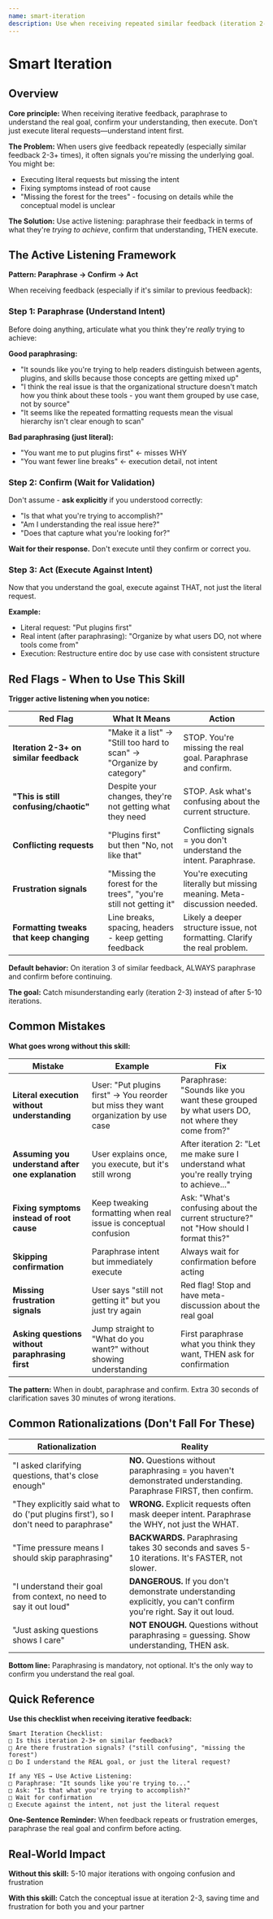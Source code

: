 ```yaml
---
name: smart-iteration
description: Use when receiving repeated similar feedback (iteration 2-3+), user shows frustration ("still confusing", "missing the forest"), or requests conflict - paraphrases real intent, confirms understanding, then executes against the goal instead of literal requests
---
```


# Smart Iteration

## Overview

**Core principle:** When receiving iterative feedback, paraphrase to understand the real goal, confirm your understanding, then execute. Don't just execute literal requests—understand intent first.

**The Problem:**
When users give feedback repeatedly (especially similar feedback 2-3+ times), it often signals you're missing the underlying goal. You might be:
- Executing literal requests but missing the intent
- Fixing symptoms instead of root cause
- "Missing the forest for the trees" - focusing on details while the conceptual model is unclear

**The Solution:**
Use active listening: paraphrase their feedback in terms of what they're *trying to achieve*, confirm that understanding, THEN execute.

## The Active Listening Framework

**Pattern: Paraphrase → Confirm → Act**

When receiving feedback (especially if it's similar to previous feedback):

### Step 1: Paraphrase (Understand Intent)

Before doing anything, articulate what you think they're *really* trying to achieve:

**Good paraphrasing:**
- "It sounds like you're trying to help readers distinguish between agents, plugins, and skills because those concepts are getting mixed up"
- "I think the real issue is that the organizational structure doesn't match how you think about these tools - you want them grouped by use case, not by source"
- "It seems like the repeated formatting requests mean the visual hierarchy isn't clear enough to scan"

**Bad paraphrasing (just literal):**
- "You want me to put plugins first" ← misses WHY
- "You want fewer line breaks" ← execution detail, not intent

### Step 2: Confirm (Wait for Validation)

Don't assume - **ask explicitly** if you understood correctly:
- "Is that what you're trying to accomplish?"
- "Am I understanding the real issue here?"
- "Does that capture what you're looking for?"

**Wait for their response.** Don't execute until they confirm or correct you.

### Step 3: Act (Execute Against Intent)

Now that you understand the goal, execute against THAT, not just the literal request.

**Example:**
- Literal request: "Put plugins first"
- Real intent (after paraphrasing): "Organize by what users DO, not where tools come from"
- Execution: Restructure entire doc by use case with consistent structure

## Red Flags - When to Use This Skill

**Trigger active listening when you notice:**

| Red Flag | What It Means | Action |
|----------|---------------|--------|
| **Iteration 2-3+ on similar feedback** | "Make it a list" → "Still too hard to scan" → "Organize by category" | STOP. You're missing the real goal. Paraphrase and confirm. |
| **"This is still confusing/chaotic"** | Despite your changes, they're not getting what they need | STOP. Ask what's confusing about the current structure. |
| **Conflicting requests** | "Plugins first" but then "No, not like that" | Conflicting signals = you don't understand the intent. Paraphrase. |
| **Frustration signals** | "Missing the forest for the trees", "you're still not getting it" | You're executing literally but missing meaning. Meta-discussion needed. |
| **Formatting tweaks that keep changing** | Line breaks, spacing, headers - keep getting feedback | Likely a deeper structure issue, not formatting. Clarify the real problem. |

**Default behavior:** On iteration 3 of similar feedback, ALWAYS paraphrase and confirm before continuing.

**The goal:** Catch misunderstanding early (iteration 2-3) instead of after 5-10 iterations.

## Common Mistakes

**What goes wrong without this skill:**

| Mistake | Example | Fix |
|---------|---------|-----|
| **Literal execution without understanding** | User: "Put plugins first" → You reorder but miss they want organization by use case | Paraphrase: "Sounds like you want these grouped by what users DO, not where they come from?" |
| **Assuming you understand after one explanation** | User explains once, you execute, but it's still wrong | After iteration 2: "Let me make sure I understand what you're really trying to achieve..." |
| **Fixing symptoms instead of root cause** | Keep tweaking formatting when real issue is conceptual confusion | Ask: "What's confusing about the current structure?" not "How should I format this?" |
| **Skipping confirmation** | Paraphrase intent but immediately execute | Always wait for confirmation before acting |
| **Missing frustration signals** | User says "still not getting it" but you just try again | Red flag! Stop and have meta-discussion about the real goal |
| **Asking questions without paraphrasing first** | Jump straight to "What do you want?" without showing understanding | First paraphrase what you think they want, THEN ask for confirmation |

**The pattern:** When in doubt, paraphrase and confirm. Extra 30 seconds of clarification saves 30 minutes of wrong iterations.

## Common Rationalizations (Don't Fall For These)

| Rationalization | Reality |
|----------------|---------|
| "I asked clarifying questions, that's close enough" | **NO.** Questions without paraphrasing = you haven't demonstrated understanding. Paraphrase FIRST, then confirm. |
| "They explicitly said what to do ('put plugins first'), so I don't need to paraphrase" | **WRONG.** Explicit requests often mask deeper intent. Paraphrase the WHY, not just the WHAT. |
| "Time pressure means I should skip paraphrasing" | **BACKWARDS.** Paraphrasing takes 30 seconds and saves 5-10 iterations. It's FASTER, not slower. |
| "I understand their goal from context, no need to say it out loud" | **DANGEROUS.** If you don't demonstrate understanding explicitly, you can't confirm you're right. Say it out loud. |
| "Just asking questions shows I care" | **NOT ENOUGH.** Questions without paraphrasing = guessing. Show understanding, THEN ask. |

**Bottom line:** Paraphrasing is mandatory, not optional. It's the only way to confirm you understand the real goal.

## Quick Reference

**Use this checklist when receiving iterative feedback:**

```
Smart Iteration Checklist:
□ Is this iteration 2-3+ on similar feedback?
□ Are there frustration signals? ("still confusing", "missing the forest")
□ Do I understand the REAL goal, or just the literal request?

If any YES → Use Active Listening:
□ Paraphrase: "It sounds like you're trying to..."
□ Ask: "Is that what you're trying to accomplish?"
□ Wait for confirmation
□ Execute against the intent, not just the literal request
```

**One-Sentence Reminder:**
When feedback repeats or frustration emerges, paraphrase the real goal and confirm before acting.

## Real-World Impact

**Without this skill:** 5-10 major iterations with ongoing confusion and frustration

**With this skill:** Catch the conceptual issue at iteration 2-3, saving time and frustration for both you and your partner
